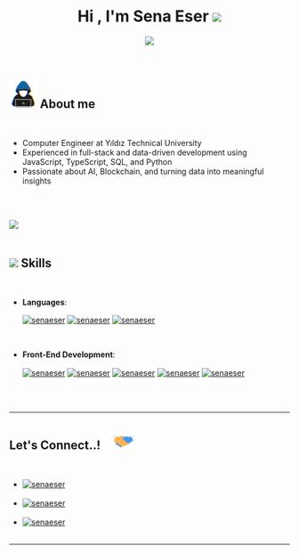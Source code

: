 

<h1 align="center"><b>Hi , I'm Sena Eser </b><img src="https://media.giphy.com/media/hvRJCLFzcasrR4ia7z/giphy.gif" width="35"></h1>

<p align="center">
  <a href="https://github.com/DenverCoder1/readme-typing-svg"><img src="https://readme-typing-svg.herokuapp.com?font=Time+New+Roman&color=cyan&size=25&center=true&vCenter=true&width=600&height=100&lines=Computer+Engineer;"></a>
</p>


<br>



	
## <picture><img src = "https://github.com/0xAbdulKhalid/0xAbdulKhalid/raw/main/assets/mdImages/about_me.gif" width = 50px></picture> **About me**



<br>

- Computer Engineer at Yıldız Technical University 
- Experienced in full-stack and data-driven development using JavaScript, TypeScript, SQL, and Python
- Passionate about AI, Blockchain, and turning data into meaningful insights

<br><br>

<img src="https://user-images.githubusercontent.com/73097560/115834477-dbab4500-a447-11eb-908a-139a6edaec5c.gif"><br><br>

## <img src="https://media2.giphy.com/media/QssGEmpkyEOhBCb7e1/giphy.gif?cid=ecf05e47a0n3gi1bfqntqmob8g9aid1oyj2wr3ds3mg700bl&rid=giphy.gif" width ="25"><b> Skills</b>
<br>

<p align="center">

- **Languages**:
	
    <a href="https://devdocs.io/c/" target="blank"><img align="center" src="https://raw.githubusercontent.com/rahuldkjain/github-profile-readme-generator/888aff31e1d26dd2a6acf6afebbc34970aeb0118/src/images/icons/ProgrammingLanguages/c.svg" alt="senaeser" height="30" width="40" /></a>
	<a href="https://www.javascript.com/" target="blank"><img align="center" src="https://raw.githubusercontent.com/rahuldkjain/github-profile-readme-generator/888aff31e1d26dd2a6acf6afebbc34970aeb0118/src/images/icons/ProgrammingLanguages/javascript.svg" alt="senaeser" height="30" width="40" /></a>
	<a href="https://www.typescriptlang.org/" target="blank"><img align="center" src="https://raw.githubusercontent.com/rahuldkjain/github-profile-readme-generator/888aff31e1d26dd2a6acf6afebbc34970aeb0118/src/images/icons/ProgrammingLanguages/typescript.svg" alt="senaeser" height="30" width="40" /></a>
	
	
	

<br>   
    
- **Front-End Development**:

   <a href="https://tr.wikipedia.org/wiki/HTML" target="blank"><img align="center" src="https://raw.githubusercontent.com/rahuldkjain/github-profile-readme-generator/888aff31e1d26dd2a6acf6afebbc34970aeb0118/src/images/icons/FrontendDevelopment/html.svg" alt="senaeser" height="30" width="40" /></a>
	<a href="https://tr.wikipedia.org/wiki/CSS" target="blank"><img align="center" src="https://raw.githubusercontent.com/rahuldkjain/github-profile-readme-generator/888aff31e1d26dd2a6acf6afebbc34970aeb0118/src/images/icons/FrontendDevelopment/css.svg" alt="senaeser" height="30" width="40" /></a>
	<a href="https://reactjs.org/tutorial/tutorial.html" target="blank"><img align="center" src="https://raw.githubusercontent.com/rahuldkjain/github-profile-readme-generator/888aff31e1d26dd2a6acf6afebbc34970aeb0118/src/images/icons/FrontendDevelopment/reactjs.svg" alt="senaeser" height="30" width="40" /></a>
	<a href="https://redux-toolkit.js.org/tutorials/quick-start" target="blank"><img align="center" src="https://raw.githubusercontent.com/rahuldkjain/github-profile-readme-generator/888aff31e1d26dd2a6acf6afebbc34970aeb0118/src/images/icons/FrontendDevelopment/redux.svg" alt="senaeser" height="30" width="40" /></a>
	<a href="https://tailwindcss.com/" target="blank"><img align="center" src="https://raw.githubusercontent.com/rahuldkjain/github-profile-readme-generator/888aff31e1d26dd2a6acf6afebbc34970aeb0118/src/images/icons/FrontendDevelopment/tailwind.svg" alt="senaeser" height="30" width="40" /></a>

<br>





<br>


-----


## <b> Let's Connect..!</b><img src="https://github.com/0xAbdulKhalid/0xAbdulKhalid/raw/main/assets/mdImages/handshake.gif" width ="80">
<br>
<div align='left'>

<ul>
	<li>
<a href="mailto:sena.eser02@gmail.com" target="_blank">
<img src="https://upload.wikimedia.org/wikipedia/commons/7/7e/Gmail_icon_%282020%29.svg" alt="senaeser" height="24" width="36">
</a>
</li>
<br>
<li>
<a href="https://www.linkedin.com/in/sena-eser1" target="_blank">
<img src="https://raw.githubusercontent.com/rahuldkjain/github-profile-readme-generator/master/src/images/icons/Social/linked-in-alt.svg" alt="senaeser" height="30" width="40">
</a>
</li>


<br>
<li>
<a href="https://www.instagram.com/senaseser" target="_blank">
<img src="https://raw.githubusercontent.com/rahuldkjain/github-profile-readme-generator/888aff31e1d26dd2a6acf6afebbc34970aeb0118/src/images/icons/Social/instagram.svg" alt="senaeser" height="30" width="40">
</a>
</li>
<br>


	
</ul>
</div>




---



<!--


Here are some ideas to get you started:

- 🔭 I’m currently working on ...
- 🌱 I’m currently learning ...
- 👯 I’m looking to collaborate on ...
- 🤔 I’m looking for help with ...
- 💬 Ask me about ...
- 📫 How to reach me: ...
- 😄 Pronouns: ...
- ⚡ Fun fact: ...
-->

